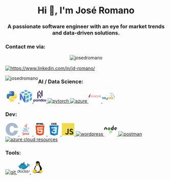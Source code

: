 <h1 align="center">Hi 👋, I'm José Romano</h1>
<h3 align="center">A passionate software engineer with an eye for market trends and data-driven solutions. </h3>

<h3 align="left">Contact me via:</h3>
<p align="center"> <img src="https://komarev.com/ghpvc/?username=josedromano&label=Profile%20views&color=0e75b6&style=flat" alt="josedromano" /> </p>
<p align="left">
<a href="https://www.linkedin.com/in/jd-romano/" target="blank"><img align="center" src="https://raw.githubusercontent.com/rahuldkjain/github-profile-readme-generator/master/src/images/icons/Social/linked-in-alt.svg" alt="https://www.linkedin.com/in/jd-romano/" height="30" width="40" /></a>
</p>
<p><img align="left" src="https://github-readme-stats.vercel.app/api/top-langs?username=josedromano&show_icons=true&theme=tokyonight&locale=en&layout=compact" alt="josedromano" /></p>

<h3 align="left">AI / Data Science:</h3>
<p align="left"> 
  <a href="https://www.python.org/" target="_blank" rel="noreferrer"> 
    <img src="https://raw.githubusercontent.com/devicons/devicon/master/icons/python/python-original.svg" alt="python" width="40" height="40"/> 
  </a>
    <a href="https://numpy.org/" target="_blank" rel="noreferrer"> 
    <img src="https://raw.githubusercontent.com/devicons/devicon/master/icons/numpy/numpy-original.svg" alt="numpy" width="40" height="40"/> 
  </a>
  <a href="https://pandas.pydata.org/" target="_blank" rel="noreferrer"> 
    <img src="https://raw.githubusercontent.com/devicons/devicon/master/icons/pandas/pandas-original-wordmark.svg" alt="pandas" width="40" height="40"/> 
  </a>
  <a href="https://pytorch.org/" target="_blank" rel="noreferrer"> 
    <img src="https://www.vectorlogo.zone/logos/pytorch/pytorch-icon.svg" alt="pytorch" width="40" height="40"/> 
  </a>
    <a href="https://docs.microsoft.com/en-us/azure/" target="_blank" rel="noreferrer"> 
    <img src="https://www.vectorlogo.zone/logos/microsoft_azure/microsoft_azure-icon.svg" alt="azure" width="40" height="40"/> 
  </a>
    <a href="https://spark.apache.org/" target="_blank" rel="noreferrer"> 
      <img src="https://raw.githubusercontent.com/devicons/devicon/master/icons/apache/apache-original-wordmark.svg" alt="apache spark" width="40" height="40"/> 
    </a>
    <a href="https://www.mysql.com/" target="_blank" rel="noreferrer"> 
      <img src="https://raw.githubusercontent.com/devicons/devicon/master/icons/mysql/mysql-original-wordmark.svg" alt="mysql" width="40" height="40"/> 
    </a> 
</p>

<h3 align="left">Dev:</h3>
<p align = "left">
  <a href="https://www.open-std.org/jtc1/sc22/wg14/" target="_blank" rel="noreferrer"> 
    <img src="https://raw.githubusercontent.com/devicons/devicon/master/icons/c/c-original.svg" alt="c" width="40" height="40"/> 
  </a>
    <a href="https://www.java.com/" target="_blank" rel="noreferrer"> 
    <img src="https://raw.githubusercontent.com/devicons/devicon/master/icons/java/java-original-wordmark.svg" alt="java" width="40" height="40"/> 
  </a> 
  <a href="https://www.w3.org/html/" target="_blank" rel="noreferrer"> 
    <img src="https://raw.githubusercontent.com/devicons/devicon/master/icons/html5/html5-original-wordmark.svg" alt="html5" width="40" height="40"/> 
  </a> 
  <a href="https://www.w3schools.com/css/" target="_blank" rel="noreferrer"> 
    <img src="https://raw.githubusercontent.com/devicons/devicon/master/icons/css3/css3-original-wordmark.svg" alt="css3" width="40" height="40"/> 
  </a> 
  <a href="https://developer.mozilla.org/en-US/docs/Web/JavaScript" target="_blank" rel="noreferrer"> 
    <img src="https://raw.githubusercontent.com/devicons/devicon/master/icons/javascript/javascript-original.svg" alt="javascript" width="40" height="40"/> 
  </a> 
    <a href="https://wordpress.org/" target="_blank" rel="noreferrer"> 
      <img src="https://www.vectorlogo.zone/logos/wordpress/wordpress-icon.svg" alt="wordpress" width="40" height="40"/> 
    </a>
    <a href="https://nodejs.org/" target="_blank" rel="noreferrer"> 
      <img src="https://raw.githubusercontent.com/devicons/devicon/master/icons/nodejs/nodejs-original-wordmark.svg" alt="node.js" width="40" height="40"/> 
    </a>
    <a href="https://www.postman.com/" target="_blank" rel="noreferrer"> 
      <img src="https://www.vectorlogo.zone/logos/getpostman/getpostman-icon.svg" alt="postman" width="40" height="40"/> 
    </a>
    <a href="https://azure.microsoft.com/en-us/products/resources/" target="_blank" rel="noreferrer"> 
      <img src="https://www.vectorlogo.zone/logos/microsoft_azure/microsoft_azure-icon.svg" alt="azure cloud resources" width="40" height="40"/> 
    </a>
</p>

<h3 align="left">Tools:</h3>
<p align="left">
  <a href="https://git-scm.com/" target="_blank" rel="noreferrer"> 
    <img src="https://www.vectorlogo.zone/logos/git-scm/git-scm-icon.svg" alt="git" width="40" height="40"/> 
  </a>
    <a href="https://www.docker.com/" target="_blank" rel="noreferrer"> 
      <img src="https://raw.githubusercontent.com/devicons/devicon/master/icons/docker/docker-original-wordmark.svg" alt="docker" width="40" height="40"/> 
    </a>
        <a href="https://www.linux.org/" target="_blank" rel="noreferrer"> 
      <img src="https://raw.githubusercontent.com/devicons/devicon/master/icons/linux/linux-original.svg" alt="linux" width="40" height="40"/> 
    </a>

  
</p>
